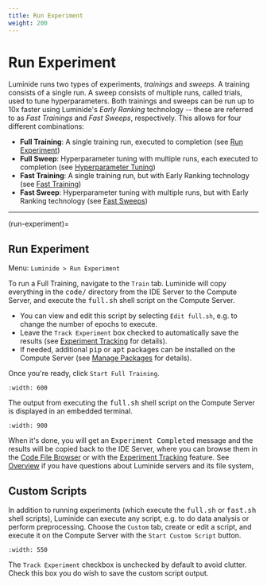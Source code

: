 ```yaml
---
title: Run Experiment
weight: 200
---
```


# Run Experiment

Luminide runs two types of experiments, *trainings* and *sweeps*.  A training consists of a single run.  A sweep consists of multiple runs, called trials, used to tune hyperparameters.  Both trainings and sweeps can be run up to 10x faster using Luminide's *Early Ranking* technology -- these are referred to as *Fast Trainings* and *Fast Sweeps*, respectively.  This allows for four different combinations:
- **Full Training**: A single training run, executed to completion (see [Run Experiment](run-experiment))
- **Full Sweep**: Hyperparameter tuning with multiple runs, each executed to completion (see [Hyperparameter Tuning](hyperparameter-tuning))
- **Fast Training**: A single training run, but with Early Ranking technology (see [Fast Training](early-ranking))
- **Fast Sweep**: Hyperparameter tuning with multiple runs, but with Early Ranking technology (see [Fast Sweeps](fast-sweeps))

<p></p><hr>

(run-experiment)=
## Run Experiment

Menu: `Luminide > Run Experiment`

To run a Full Training, navigate to the `Train` tab.  Luminide will copy everything in the <kbd>code/</kbd> directory from the IDE Server to the Compute Server, and execute the <kbd>full.sh</kbd> shell script on the Compute Server.

- You can view and edit this script by selecting `Edit full.sh`, e.g. to change the number of epochs to execute.
- Leave the `Track Experiment` box checked to automatically save the results (see  [Experiment Tracking](experiment-tracking) for details).
- If needed, additional <kbd>pip</kbd> or <kbd>apt</kbd> packages can be installed on the Compute Server (see  [Manage Packages](docs/projects-packages#manage-packages) for details).

Once you're ready, click `Start Full Training`. 

```{image} ../images/feb-train.png
:width: 600
```

The output from executing the <kbd>full.sh</kbd> shell script on the Compute Server is displayed in an embedded terminal.

```{image} ../images/feb-training-completed.png
:width: 900
```

When it's done, you will get an <kbd>Experiment Completed</kbd> message and the results will be copied back to the IDE Server, where you can browse them in the [Code File Browser](code-file-browser) or with the [Experiment Tracking](experiment-tracking) feature.  See [Overview](overview) if you have questions about Luminide servers and its file system,

## Custom Scripts

In addition to running experiments (which execute the <kbd>full.sh</kbd> or <kbd>fast.sh</kbd> shell scripts), Luminide can execute any script, e.g. to do data analysis or perform preprocessing.  Choose the `Custom` tab, create or edit a script, and execute it on the Compute Server with the `Start Custom Script` button.

```{image} ../images/feb-custom-script.png
:width: 550
```

The `Track Experiment` checkbox is unchecked by default to avoid clutter.  Check this box you do wish to save the  custom script output.
